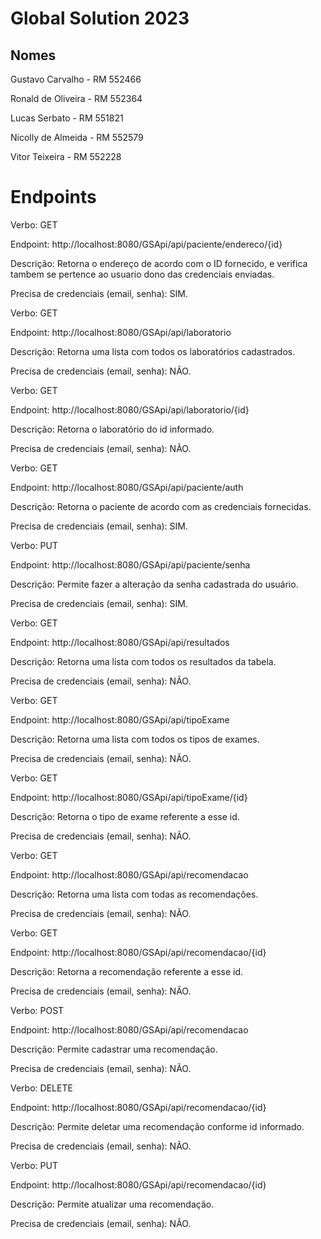 # Global Solution 2023

## Nomes

Gustavo Carvalho - RM 552466


Ronald de Oliveira - RM 552364


Lucas Serbato - RM 551821


Nicolly de Almeida - RM 552579


Vitor Teixeira - RM 552228



# Endpoints


Verbo: GET

Endpoint: http://localhost:8080/GSApi/api/paciente/endereco/{id}

Descrição: Retorna o endereço de acordo com o ID fornecido, e verifica tambem se pertence ao usuario dono das credenciais enviadas.

Precisa de credenciais (email, senha): SIM.



Verbo: GET

Endpoint: http://localhost:8080/GSApi/api/laboratorio

Descrição: Retorna uma lista com todos os laboratórios cadastrados.

Precisa de credenciais (email, senha): NÃO.



Verbo: GET

Endpoint: http://localhost:8080/GSApi/api/laboratorio/{id}

Descrição: Retorna o laboratório do id informado.

Precisa de credenciais (email, senha): NÃO.



Verbo: GET

Endpoint: http://localhost:8080/GSApi/api/paciente/auth

Descrição: Retorna o paciente de acordo com as credenciais fornecidas.

Precisa de credenciais (email, senha): SIM.



Verbo: PUT

Endpoint: http://localhost:8080/GSApi/api/paciente/senha

Descrição: Permite fazer a alteração da senha cadastrada do usuário.

Precisa de credenciais (email, senha): SIM.



Verbo: GET

Endpoint: http://localhost:8080/GSApi/api/resultados

Descrição: Retorna uma lista com todos os resultados da tabela.

Precisa de credenciais (email, senha): NÃO.



Verbo: GET

Endpoint: http://localhost:8080/GSApi/api/tipoExame

Descrição: Retorna uma lista com todos os tipos de exames.

Precisa de credenciais (email, senha): NÃO.



Verbo: GET

Endpoint: http://localhost:8080/GSApi/api/tipoExame/{id}

Descrição: Retorna o tipo de exame referente a esse id.

Precisa de credenciais (email, senha): NÃO.



Verbo: GET

Endpoint: http://localhost:8080/GSApi/api/recomendacao

Descrição: Retorna uma lista com todas as recomendações.

Precisa de credenciais (email, senha): NÃO.



Verbo: GET

Endpoint: http://localhost:8080/GSApi/api/recomendacao/{id}

Descrição: Retorna a recomendação referente a esse id.

Precisa de credenciais (email, senha): NÃO.



Verbo: POST

Endpoint: http://localhost:8080/GSApi/api/recomendacao

Descrição: Permite cadastrar uma recomendação.

Precisa de credenciais (email, senha): NÃO.



Verbo: DELETE

Endpoint: http://localhost:8080/GSApi/api/recomendacao/{id}

Descrição: Permite deletar uma recomendação conforme id informado.

Precisa de credenciais (email, senha): NÃO.



Verbo: PUT

Endpoint: http://localhost:8080/GSApi/api/recomendacao/{id}

Descrição: Permite atualizar uma recomendação.

Precisa de credenciais (email, senha): NÃO.
